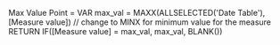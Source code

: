 Max Value Point = 
VAR max_val = MAXX(ALLSELECTED('Date Table'), [Measure value]) // change to MINX for minimum value for the measure
RETURN
IF([Measure value] = max_val, max_val, BLANK())

